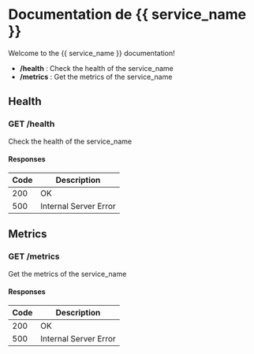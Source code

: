 # Documentation de {{ service_name }}

Welcome to the {{ service_name }} documentation!

- **/health** : Check the health of the service_name
- **/metrics** : Get the metrics of the service_name


## Health

### GET /health

Check the health of the service_name

#### Responses

| Code | Description |
| ---- | ----------- |
| 200 | OK |
| 500 | Internal Server Error |

## Metrics

### GET /metrics

Get the metrics of the service_name

#### Responses

| Code | Description |
| ---- | ----------- |
| 200 | OK |
| 500 | Internal Server Error |
